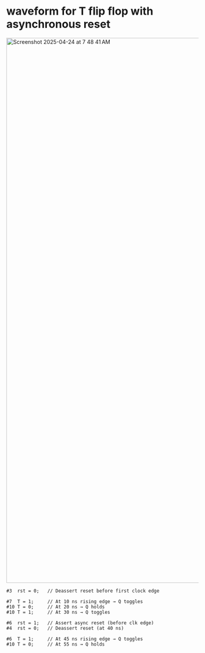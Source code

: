 # waveform for T flip flop with asynchronous reset
<img width="1429" alt="Screenshot 2025-04-24 at 7 48 41 AM" src="https://github.com/user-attachments/assets/0c96a316-b596-44d5-9d61-f5c0e5a2d557" />

    #3  rst = 0;   // Deassert reset before first clock edge

    #7  T = 1;     // At 10 ns rising edge → Q toggles
    #10 T = 0;     // At 20 ns → Q holds
    #10 T = 1;     // At 30 ns → Q toggles

    #6  rst = 1;   // Assert async reset (before clk edge)
    #4  rst = 0;   // Deassert reset (at 40 ns)

    #6  T = 1;     // At 45 ns rising edge → Q toggles
    #10 T = 0;     // At 55 ns → Q holds
